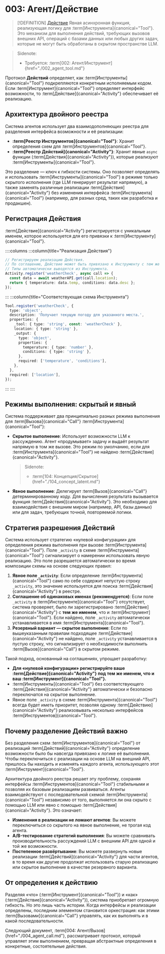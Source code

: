# 003: Агент/Действие

> [!DEFINITION] [Действие](./000_glossary.md)
> Явная асинхронная функция, реализующая логику для :term[Инструмента]{canonical="Tool"}. Это механизм для выполнения действий, требующих вызовов внешних API, операций с базами данных или любых других задач, которые не могут быть обработаны в скрытом пространстве LLM.

> Sidenote:
> - Требуется: :term[002: Агент/Инструмент]{href="./002_agent_tool.md"}

Протокол **Действий** определяет, как :term[Инструменты]{canonical="Tool"} подкрепляются конкретным исполняемым кодом. Если :term[Инструмент]{canonical="Tool"} определяет интерфейс возможности, то :term[Действие]{canonical="Activity"} обеспечивает её реализацию.

## Архитектура двойного реестра

Система агентов использует два взаимодополняющих реестра для разделения интерфейса возможности и её реализации:

- **:term[Реестр Инструментов]{canonical="Tool"}**: Хранит определения схем для :term[Инструментов]{canonical="Tool"}.
- **:term[Реестр Действий]{canonical="Activity"}**: Хранит явные `async` функции (:term[Действия]{canonical="Activity"}), которые реализуют :term[Инструменты]{canonical="Tool"}.

Это разделение — ключ к гибкости системы. Оно позволяет определять и использовать :term[Инструменты]{canonical="Tool"} в режиме только скрытого исполнения (где LLM генерирует результат напрямую), а также заменять различные реализации :term[Действия]{canonical="Activity"} без изменения интерфейса :term[Инструмента]{canonical="Tool"} (например, для разных сред, таких как разработка и продакшен).

## Регистрация Действия

:term[Действие]{canonical="Activity"} регистрируется с уникальным именем, которое используется для его привязки к :term[Инструменту]{canonical="Tool"}.

::::columns
:::column{title="Реализация Действия"}

```typescript
// Регистрируем реализацию Действия.
// По соглашению, Действие может быть привязано к Инструменту с тем же именем.
// Типы автоматически выводятся из Инструмента.
Activity.register('weatherCheck', async call => {
  const data = await weatherAPI.get(call.location);
  return { temperature: data.temp, conditions: data.desc };
});
```

:::
:::column{title="Соответствующая схема Инструмента"}

```typescript
Tool.register('weatherCheck', {
  type: 'object',
  description: 'Получает текущую погоду для указанного места.',
  properties: {
    _tool: { type: 'string', const: 'weatherCheck' },
    location: { type: 'string' },
    _output: {
      type: 'object',
      properties: {
        temperature: { type: 'number' },
        conditions: { type: 'string' },
      },
      required: ['temperature', 'conditions'],
    },
  },
  required: ['location'],
});
```

:::
::::

## Режимы выполнения: скрытый и явный

Система поддерживает два принципиально разных режима выполнения для :term[Вызова]{canonical="Call"} :term[Инструмента]{canonical="Tool"}:

- **Скрытое выполнение**: Использует возможности LLM к рассуждению. Агент «продумывает» задачу и выдаёт результат напрямую в том же вызове. Это режим по умолчанию, если для :term[Инструмента]{canonical="Tool"} не найдено :term[Действие]{canonical="Activity"}.
  > Sidenote:
  > - :term[104: Концепция/Скрытое]{href="./104_concept_latent.md"}
- **Явное выполнение**: Делегирует :term[Вызов]{canonical="Call"} детерминированному коду. Для вычисления результата вызывается функция :term[Действия]{canonical="Activity"}. Это необходимо для взаимодействия с внешним миром (например, API, базы данных) или для задач, требующих точной, повторяемой логики.

## Стратегия разрешения Действий

Система использует стратегию «нулевой конфигурации» для определения режима выполнения при вызове :term[Инструмента]{canonical="Tool"}. Поле `_activity` в схеме :term[Инструмента]{canonical="Tool"} сигнализирует о намерении использовать явную реализацию. Это поле разрешается автоматически во время композиции схемы на основе следующих правил:

1.  **Явное поле `_activity`**: Если определение :term[Инструмента]{canonical="Tool"} само по себе содержит непустую строку `_activity`, это значение используется для поиска :term[Действия]{canonical="Activity"} в реестре.
2.  **Соглашение об одинаковых именах (рекомендуется)**: Если поле `_activity` в :term[Инструменте]{canonical="Tool"} отсутствует, система проверяет, было ли зарегистрировано :term[Действие]{canonical="Activity"} с **тем же именем**, что и :term[Инструмент]{canonical="Tool"}. Если найдено, поле `_activity` автоматически устанавливается в имя :term[Инструмента]{canonical="Tool"}.
3.  **Резервный вариант — скрытое выполнение**: Если по вышеуказанным правилам подходящее :term[Действие]{canonical="Activity"} не найдено, поле `_activity` устанавливается в пустую строку, что сигнализирует о необходимости выполнить :term[Вызов]{canonical="Call"} в скрытом режиме.

Такой подход, основанный на соглашениях, упрощает разработку:

- **Для «нулевой конфигурации» регистрируйте ваше :term[Действие]{canonical="Activity"} под тем же именем, что и ваш :term[Инструмент]{canonical="Tool"}.**
- :term[Инструменты]{canonical="Tool"} без соответствующего :term[Действия]{canonical="Activity"} автоматически и безопасно переключатся на скрытое выполнение.
- Явное поле `_activity` в схеме :term[Инструмента]{canonical="Tool"} всегда будет иметь приоритет, позволяя одному :term[Действию]{canonical="Activity"} реализовывать несколько интерфейсов :term[Инструментов]{canonical="Tool"}.

## Почему разделение Действий важно

Без разделения схем :term[Инструментов]{canonical="Tool"} от реализаций :term[Действий]{canonical="Activity"} определение возможности было бы навсегда привязано к логике её выполнения. Чтобы переключиться с реализации на основе LLM на внешний API, пришлось бы находить и изменять каждого агента, использующего этот :term[Инструмент]{canonical="Tool"}.

Архитектура двойного реестра решает эту проблему, сохраняя интерфейсы :term[Инструментов]{canonical="Tool"} стабильными и позволяя их базовым реализациям развиваться. Агенты взаимодействуют с последовательной схемой :term[Инструмента]{canonical="Tool"} независимо от того, выполняется ли она скрыто с помощью LLM или явно с помощью :term[Действия]{canonical="Activity"}. Это означает:

- **Изменения в реализации не ломают агентов**: Вы можете переключиться со скрытого на явное выполнение, не трогая код агента.
- **A/B-тестирование стратегий выполнения**: Вы можете сравнивать производительность рассуждений LLM с внешним API для одной и той же возможности.
- **Постепенное развёртывание**: Вы можете развернуть новые реализации :term[Действий]{canonical="Activity"} для части агентов, в то время как другие продолжат использовать старую реализацию или скрытое выполнение в качестве резервного варианта.

## От определения к действию

Разделяя «что» (:term[Инструмент]{canonical="Tool"}) и «как» (:term[Действие]{canonical="Activity"}), система приобретает огромную гибкость. Но это лишь часть истории. Когда интерфейсы и реализации определены, последним элементом становится оркестрация: как этими :term[Вызовами]{canonical="Call"} управлять, как их выполнять и в какой последовательности.

Следующий документ, :term[004: Агент/Вызов]{href="./004_agent_call.md"}, рассматривает протокол, который управляет этим выполнением, превращая абстрактные определения в конкретные, состоятельные действия.
